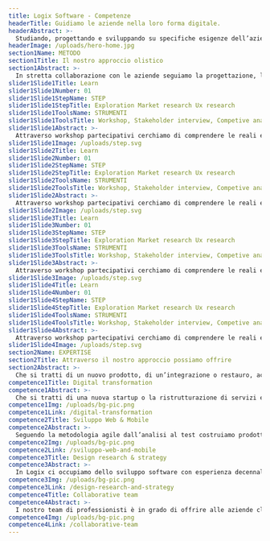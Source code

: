```yaml
---
title: Logix Software - Competenze
headerTitle: Guidiamo le aziende nella loro forma digitale.
headerAbstract: >-
  Studiando, progettando e sviluppando su specifiche esigenze dell’azienda e dei singoli processi che la caratterizzano, costruiamo prodotti pensati per gli utenti che li utilizzano.
headerImage: /uploads/hero-home.jpg
section1Name: METODO
section1Title: Il nostro approccio olistico
section1Abstract: >-
  In stretta collaborazione con le aziende seguiamo la progettazione, la realizzazione ed il test di ogni componente, prodotto e servizio. Metodologie di management AGILE che seguono un percorso iterativo che ci lega al cliente, alla sua azienda ed agli utenti che utilizzano i prodotti collettivamente realizzati.
slider1Slide1Title: Learn
slider1Slide1Number: 01
slider1Slide1StepName: STEP
slider1Slide1StepTitle: Exploration Market research Ux research
slider1Slide1ToolsName: STRUMENTI
slider1Slide1ToolsTitle: Workshop, Stakeholder interview, Competive analysis, Behaviour analysis, User interview, Surveys & test
slider1Slide1Abstract: >-
  Attraverso workshop partecipativi cerchiamo di comprendere le reali esigenze del cliente. Ci proponiamo di indagare ed esplorare, nel senso più ampio possibile il contesto in cui il progetto si inserisce per capire punti di forza e di debolezza, sia che si parli di progetti nuovi o già esistenti.
slider1Slide1Image: /uploads/step.svg
slider1Slide2Title: Learn
slider1Slide2Number: 01
slider1Slide2StepName: STEP
slider1Slide2StepTitle: Exploration Market research Ux research
slider1Slide2ToolsName: STRUMENTI
slider1Slide2ToolsTitle: Workshop, Stakeholder interview, Competive analysis, Behaviour analysis, User interview, Surveys & test
slider1Slide2Abstract: >-
  Attraverso workshop partecipativi cerchiamo di comprendere le reali esigenze del cliente. Ci proponiamo di indagare ed esplorare, nel senso più ampio possibile il contesto in cui il progetto si inserisce per capire punti di forza e di debolezza, sia che si parli di progetti nuovi o già esistenti.
slider1Slide2Image: /uploads/step.svg
slider1Slide3Title: Learn
slider1Slide3Number: 01
slider1Slide3StepName: STEP
slider1Slide3StepTitle: Exploration Market research Ux research
slider1Slide3ToolsName: STRUMENTI
slider1Slide3ToolsTitle: Workshop, Stakeholder interview, Competive analysis, Behaviour analysis, User interview, Surveys & test
slider1Slide3Abstract: >-
  Attraverso workshop partecipativi cerchiamo di comprendere le reali esigenze del cliente. Ci proponiamo di indagare ed esplorare, nel senso più ampio possibile il contesto in cui il progetto si inserisce per capire punti di forza e di debolezza, sia che si parli di progetti nuovi o già esistenti.
slider1Slide3Image: /uploads/step.svg
slider1Slide4Title: Learn
slider1Slide4Number: 01
slider1Slide4StepName: STEP
slider1Slide4StepTitle: Exploration Market research Ux research
slider1Slide4ToolsName: STRUMENTI
slider1Slide4ToolsTitle: Workshop, Stakeholder interview, Competive analysis, Behaviour analysis, User interview, Surveys & test
slider1Slide4Abstract: >-
  Attraverso workshop partecipativi cerchiamo di comprendere le reali esigenze del cliente. Ci proponiamo di indagare ed esplorare, nel senso più ampio possibile il contesto in cui il progetto si inserisce per capire punti di forza e di debolezza, sia che si parli di progetti nuovi o già esistenti.
slider1Slide4Image: /uploads/step.svg
section2Name: EXPERTISE
section2Title: Attraverso il nostro approccio possiamo offrire
section2Abstract: >-
  Che si tratti di un nuovo prodotto, di un’integrazione o restauro, accompagniamo le aziende verso le opportune logiche digitali.
competence1Title: Digital transformation
competence1Abstract: >-
  Che si tratti di una nuova startup o la ristrutturazione di servizi e processi, offririamo le soluzioni più adatte al cliente ed agli utilizzatori finali.
competence1Img: /uploads/bg-pic.png
competence1Link: /digital-transformation
competence2Title: Sviluppo Web & Mobile
competence2Abstract: >-
  Seguendo la metodologia agile dall’analisi al test costruiamo prodotti in linea con le esigenze di ciascun cliente, realizzando progetti web e mobile che si adattano alle diverse piattaforme esistenti.
competence2Img: /uploads/bg-pic.png
competence2Link: /sviluppo-web-and-mobile
competence3Title: Design research & strategy
competence3Abstract: >-
  In Logix ci occupiamo dello sviluppo software con esperienza decennale e realizzazione di progetti sulla base delle reali esigenze delle aziende clienti.
competence3Img: /uploads/bg-pic.png
competence3Link: /design-research-and-strategy
competence4Title: Collaborative team
competence4Abstract: >-
  I nostro team di professionisti è in grado di offrire alle aziende clienti le professionalità, le competenze, gli strumenti ed i metodi migliori nel breve periodo.
competence4Img: /uploads/bg-pic.png
competence4Link: /collaborative-team
---
```


